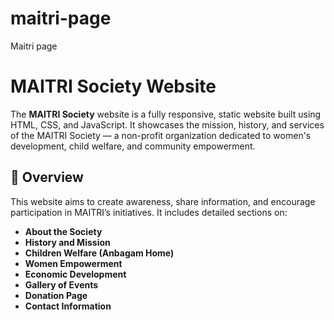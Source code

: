 # maitri-page
Maitri page
# MAITRI Society Website

The **MAITRI Society** website is a fully responsive, static website built using HTML, CSS, and JavaScript. It showcases the mission, history, and services of the MAITRI Society — a non-profit organization dedicated to women's development, child welfare, and community empowerment.

## 🌿 Overview

This website aims to create awareness, share information, and encourage participation in MAITRI’s initiatives. It includes detailed sections on:

- **About the Society**
- **History and Mission**
- **Children Welfare (Anbagam Home)**
- **Women Empowerment**
- **Economic Development**
- **Gallery of Events**
- **Donation Page**
- **Contact Information**



